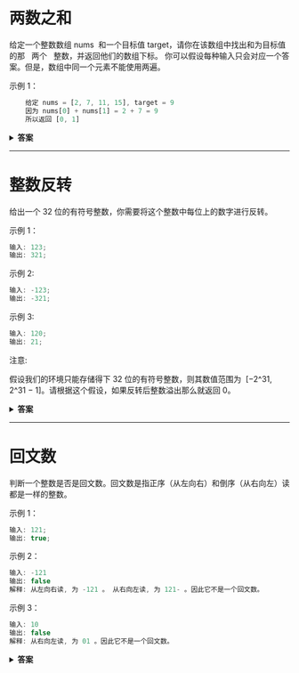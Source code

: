 <!--
 * @Author: Xing💭
 * @Date: 2020-10-26 17:13:55
 * @LastEditTime: 2020-11-02 14:41:51
 * @LastEditors: Xing💭
 * @Description:
 * @FilePath: /leetcode/简单题/README.md
 * @Xing💭
-->

<!--
 * @Author: Xing💭
 * @Date: 2020-10-26 15:28:23
 * @LastEditTime: 2020-10-26 16:49:24
 * @LastEditors: Xing💭
 * @Description:
 * @FilePath: /leetcode/每日一题/README.md
 * @Xing💭
-->

# 两数之和

给定一个整数数组 nums  和一个目标值 target，请你在该数组中找出和为目标值的那   两个   整数，并返回他们的数组下标。
你可以假设每种输入只会对应一个答案。但是，数组中同一个元素不能使用两遍。

示例 1：

```javascript
    给定 nums = [2, 7, 11, 15], target = 9
    因为 nums[0] + nums[1] = 2 + 7 = 9
    所以返回 [0, 1]
```

<details><summary><b>答案</b></summary>
<p>
采用暴力解题法：
  双重for循环 , 判断两次相加是否相等于target,如果相等返回结果 , 注意第二层遍历 的初始值 应该是 i + 1 , 也就是要遍历 i 的后一位数开始

```javascript
/**
 * @param {number[]} nums
 * @param {number} target
 * @return {number[]}
 */
let nums = [2, 7, 11, 15];
let target = 9;
let twoSum = function (nums, target) {
 for (let i = 0; i < nums.length; ++i) {
  for (let j = i + 1; j < nums.length; j++) {
   if (target - nums[i] === nums[j]) {
    return [i, j];
   }
  }
 }
};
```

哈希求值:
利用 map 结构存储 target - nums[i] 的值, 如果存在取值返回题目要求的值，不存在 则 set 值进入 map

```javascript
/**
 * @param {number[]} nums
 * @param {number} target
 * @return {number[]}
 */
let nums = [2, 7, 11, 15];
let target = 9;
let twoSum = function (nums, target) {
 let hash = new Map(); // map 结构 { value: index }

 for (let i = 0; i < nums.length; ++i) {
  if (hash.has(nums[i])) {
   // 是否存在
   return [hash.get(nums[i]), i];
  }
  hash.set(target - nums[i], i); // 把计算后的结果设为 key ： 7 ， value： 7
 }
};
```

</p>
</details>

---

# 整数反转

给出一个 32 位的有符号整数，你需要将这个整数中每位上的数字进行反转。

示例 1：

```javascript
输入: 123;
输出: 321;
```

示例 2:

```javascript
输入: -123;
输出: -321;
```

示例 3:

```javascript
输入: 120;
输出: 21;
```

注意:

假设我们的环境只能存储得下 32 位的有符号整数，则其数值范围为  [−2^31,  2^31 − 1]。请根据这个假设，如果反转后整数溢出那么就返回 0。

<details><summary><b>答案</b></summary>
<p>
采用暴力解题法：
  利用 js 内置对象反转 x 值 , 判断 x 是否 小于 0 并且 利用 Math.pow 求幂后是否溢出

```javascript
/**
 * @param {number} x
 * @return {number}
 */
var reverse = function (x) {
 // 利用内置对象反转 x
 let now = Math.abs(x).toString().split('').reverse().join('');

 // 根据题目要求 如反转后整数溢出那么就返回 0
 if (x < 0) {
  return now <= Math.pow(2, 31) ? -now : 0;
 } else {
  return now < Math.pow(2, 31) ? now : 0;
 }
};
```

位运算 解题:
(x % 10) 取余 获取 末位数字 ， result \* 10 + (x % 10) 拼接回 result
x / 10 去除末位，| 0 强制转换为 32 位有符号整数。
通过 | 0 取整，无论正负，只移除小数点部分（正数向下取整，负数向上取整）。
result | 0 超过 32 位的整数转换结果不等于自身，可用作溢出判断。

```javascript
/**
 * @param {number} x
 * @return {number}
 */
var reverse = function (x) {
 let result = 0;
 while (x !== 0) {
  result = result * 10 + (x % 10);
  x = (x / 10) | 0;
 }
 return (result | 0) === result ? result : 0;
};
```

</p>
</details>

---

# 回文数

判断一个整数是否是回文数。回文数是指正序（从左向右）和倒序（从右向左）读都是一样的整数。

示例 1：

```javascript
输入: 121;
输出: true;
```

示例 2：

```javascript
输入: -121
输出: false
解释: 从左向右读, 为 -121 。 从右向左读, 为 121- 。因此它不是一个回文数。
```

示例 3：

```javascript
输入: 10
输出: false
解释: 从右向左读, 为 01 。因此它不是一个回文数。
```

<details>
  <summary><b>答案</b></summary>
  <p>
    采用暴力解题法：
      数字反转后是一摸一样的，返回 true ， 也就是说 把 负数 排除出去， 然后把 正整数反转后判断是否和 参数 一致即可。

```javascript
/**
 * @param {number} x
 * @return {boolean}
 */
var isPalindrome = function (x) {
  if(x < 0) return false
  let t = x.toString().split('').reverse().join('')
  
  if(x == t) return true

  return false
};
const p = isPalindrome(121)
```

  </p>
</details>
